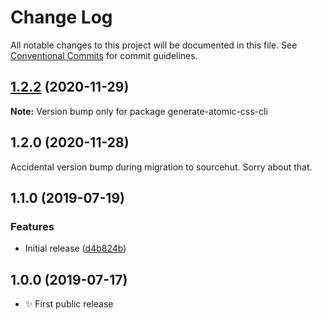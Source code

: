 # Change Log

All notable changes to this project will be documented in this file.
See [Conventional Commits](https://conventionalcommits.org) for commit guidelines.

## [1.2.2](https://git.sr.ht/~royston/codsen/compare/generate-atomic-css-cli@1.2.0...generate-atomic-css-cli@1.2.2) (2020-11-29)

**Note:** Version bump only for package generate-atomic-css-cli





## 1.2.0 (2020-11-28)

Accidental version bump during migration to sourcehut. Sorry about that.

## 1.1.0 (2019-07-19)

### Features

- Initial release ([d4b824b](https://gitlab.com/codsen/codsen/commit/d4b824b))

## 1.0.0 (2019-07-17)

- ✨ First public release
